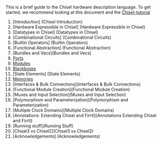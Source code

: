 This is a brief guide to the Chisel hardware description language. To get started, we recommend looking at this document and the [Chisel-tutorial](https://github.com/ucb-bar/chisel-tutorial)

  1. [Introduction] (Chisel Introduction)
  1. [Hardware Expressible in Chisel] (Hardware Expressible in Chisel)
  1. [Datatypes in Chisel] (Datatypes in Chisel)
  1. [Combinational Circuits] (Combinational Circuits)
  1. [Builtin Operators] (Builtin Operators)
  1. [Functional Abstraction] (Functional Abstraction)
  1. [Bundles and Vecs](Bundles and Vecs)
  1. [Ports](Ports)
  1. [Modules](Modules)
  1. [Blackboxes](Blackboxes)
  1. [State Elements] (State Elements)
  1. [Memories](Memories)
  1. [Interfaces & Bulk Connections](Interfaces & Bulk Connections)
  1. [Functional Module Creation](Functional Module Creation)
  1. [Muxes and Input Selection](Muxes and Input Selection)
  1. [Polymorphism and Parameterization](Polymorphism and Parameterization)
  1. [Multiple Clock Domains](Multiple Clock Domains)
  1. [Annotations: Extending Chisel and Firrtl](Annotations Extending Chisel and Firrtl)
  1. [Running stuff](Running Stuff)
  1. [Chisel3 vs Chisel2](Chisel3 vs Chisel2)
  1. [Acknowledgements] (Acknowledgements)